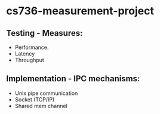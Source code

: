 # cs736-measurement-project

## Testing - Measures: 
- Performance.
- Latency
- Throughput

## Implementation - IPC mechanisms:
- Unix pipe communication
- Socket (TCP/IP)  
- Shared mem channel


